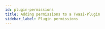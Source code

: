 ```yaml
---
id: plugin-permissions
title: Adding permissions to a Twasi-Plugin
sidebar_label: Plugin permissions
---
```


